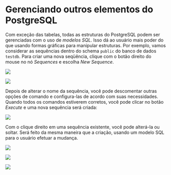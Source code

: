 # Gerenciando outros elementos do PostgreSQL

Com exceção das tabelas, todas as estruturas do PostgreSQL podem ser gerenciadas com o uso de *modelos SQL*. Isso dá ao usuário mais poder do que usando formas gráficas para manipular estruturas.
Por exemplo, vamos considerar as sequências dentro do schema `public` do banco de dados `testdb`. Para criar uma nova seqüência, clique com o botão direito do mouse no nó *Sequences* e escolha *New Sequence*.

![](../img/10_sql_templates_01.png)

![](../img/10_sql_templates_02.png)

Depois de alterar o nome da sequência, você pode descomentar outras opções de comando e configura-las de acordo com suas necessidades. Quando todos os comandos estiverem corretos, você pode clicar no botão *Execute* e uma nova sequência será criada:

![](../img/10_sql_templates_03.png)

Com o clique direito em uma sequência existente, você pode alterá-la ou soltar. Será feito da mesma maneira que a criação, usando um modelo SQL para o usuário efetuar a mudança.

![](../img/10_sql_templates_04.png)

![](../img/10_sql_templates_05.png)

![](../img/10_sql_templates_06.png)
